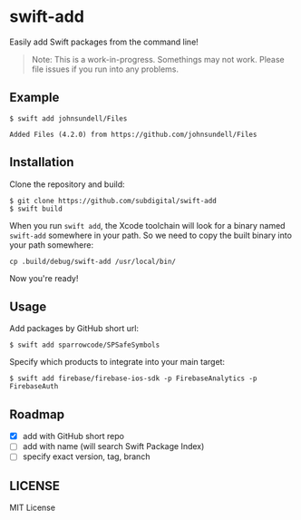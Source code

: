 # swift-add

Easily add Swift packages from the command line!

> Note: This is a work-in-progress. Somethings may not work.
> Please file issues if you run into any problems.

## Example

```
$ swift add johnsundell/Files

Added Files (4.2.0) from https://github.com/johnsundell/Files
```

## Installation

Clone the repository and build:

```
$ git clone https://github.com/subdigital/swift-add
$ swift build
```

When you run `swift add`, the Xcode toolchain will look for a binary
named `swift-add` somewhere in your path. So we need to copy the built
binary into your path somewhere:

```
cp .build/debug/swift-add /usr/local/bin/
```

Now you're ready!

## Usage

Add packages by GitHub short url:

```
$ swift add sparrowcode/SPSafeSymbols
```

Specify which products to integrate into your main target:

```
$ swift add firebase/firebase-ios-sdk -p FirebaseAnalytics -p FirebaseAuth
```

## Roadmap

- [x] add with GitHub short repo
- [ ] add with name (will search Swift Package Index)
- [ ] specify exact version, tag, branch

## LICENSE

MIT License

